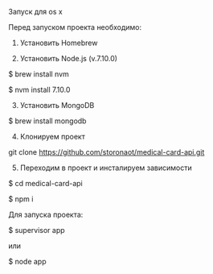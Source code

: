 Запуск для os x

Перед запуском проекта необходимо:

1. Установить Homebrew

2. Установить Node.js (v.7.10.0)

$ brew install nvm

$ nvm install 7.10.0

3. Установить MongoDB

$ brew install mongodb

4. Клонируем проект

git clone https://github.com/storonaot/medical-card-api.git

5. Переходим в проект и инсталируем зависимости

$ cd medical-card-api

$ npm i

Для запуска проекта:

$ supervisor app

или

$ node app

